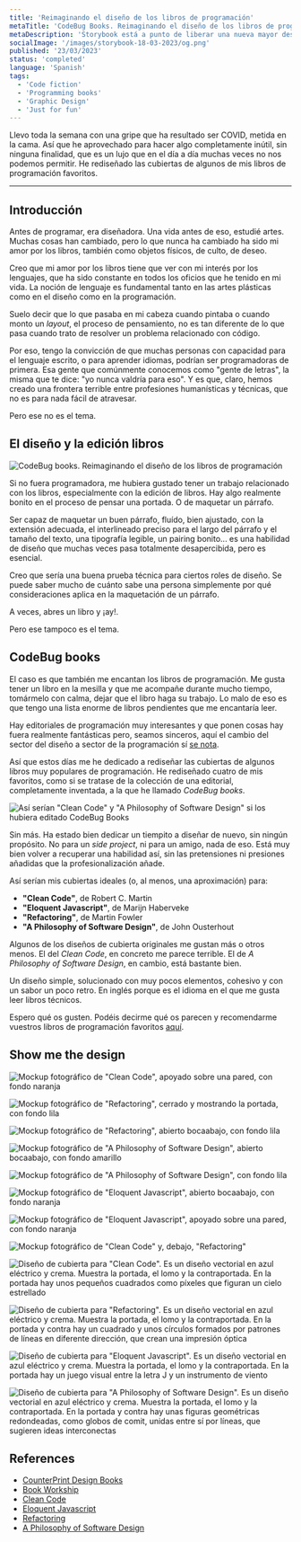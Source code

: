 ```yaml
---
title: 'Reimaginando el diseño de los libros de programación'
metaTitle: 'CodeBug Books. Reimaginando el diseño de los libros de programación'
metaDescription: 'Storybook está a punto de liberar una nueva mayor después de dos años, que incluye importantes cambios en la escritura de historias, nuevas formas de documentación y multitud de posibilidades para hacer testing dentro de la propia herramienta.'
socialImage: '/images/storybook-18-03-2023/og.png'
published: '23/03/2023'
status: 'completed'
language: 'Spanish'
tags:
  - 'Code fiction'
  - 'Programming books'
  - 'Graphic Design'
  - 'Just for fun'
---
```


Llevo toda la semana con una gripe que ha resultado ser COVID, metida en la cama. Así que he aprovechado para hacer algo completamente inútil, sin ninguna finalidad, que es un lujo que en el día a día muchas veces no nos podemos permitir. He rediseñado las cubiertas de algunos de mis libros de programación favoritos.

---

## Introducción

Antes de programar, era diseñadora. Una vida antes de eso, estudié artes. Muchas cosas han cambiado, pero lo que nunca ha cambiado ha sido mi amor por los libros, también como objetos físicos, de culto, de deseo.

Creo que mi amor por los libros tiene que ver con mi interés por los lenguajes, que ha sido constante en todos los oficios que he tenido en mi vida. La noción de lenguaje es fundamental tanto en las artes plásticas como en el diseño como en la programación.

Suelo decir que lo que pasaba en mi cabeza cuando pintaba o cuando monto un _layout_, el proceso de pensamiento, no es tan diferente de lo que pasa cuando trato de resolver un problema relacionado con código.

Por eso, tengo la convicción de que muchas personas con capacidad para el lenguaje escrito, o para aprender idiomas, podrían ser programadoras de primera. Esa gente que comúnmente conocemos como "gente de letras", la misma que te dice: "yo nunca valdría para eso". Y es que, claro, hemos creado una frontera terrible entre profesiones humanísticas y técnicas, que no es para nada fácil de atravesar.

Pero ese no es el tema.

## El diseño y la edición libros

![CodeBug books. Reimaginando el diseño de los libros de programación](/images/codebug-books-23-03-2023/standing-books-collection-landscape-cream.jpg 'CodeBug books. Reimaginando el diseño de los libros de programación')

Si no fuera programadora, me hubiera gustado tener un trabajo relacionado con los libros, especialmente con la edición de libros. Hay algo realmente bonito en el proceso de pensar una portada. O de maquetar un párrafo.

Ser capaz de maquetar un buen párrafo, fluído, bien ajustado, con la extensión adecuada, el interlineado preciso para el largo del párrafo y el tamaño del texto, una tipografía legible, un pairing bonito... es una habilidad de diseño que muchas veces pasa totalmente desapercibida, pero es esencial.

Creo que sería una buena prueba técnica para ciertos roles de diseño. Se puede saber mucho de cuánto sabe una persona simplemente por qué consideraciones aplica en la maquetación de un párrafo.

A veces, abres un libro y ¡ay!.

Pero ese tampoco es el tema.

## CodeBug books

El caso es que también me encantan los libros de programación. Me gusta tener un libro en la mesilla y que me acompañe durante mucho tiempo, tomármelo con calma, dejar que el libro haga su trabajo. Lo malo de eso es que tengo una lista enorme de libros pendientes que me encantaría leer.

Hay editoriales de programación muy interesantes y que ponen cosas hay fuera realmente fantásticas pero, seamos sinceros, aquí el cambio del sector del diseño a sector de la programación sí [se nota](https://www.counter-print.co.uk/collections/all-books/Graphic-Design).

Así que estos días me he dedicado a rediseñar las cubiertas de algunos libros muy populares de programación. He rediseñado cuatro de mis favoritos, como si se tratase de la colección de una editorial, completamente inventada, a la que he llamado _CodeBug books_.

![Así serían "Clean Code" y "A Philosophy of Software Design" si los hubiera editado CodeBug Books](/images/codebug-books-23-03-2023/floating-yellow.jpg 'Así serían "Clean Code" y "A Philosophy of Software Design" si los hubiera editado CodeBug Books')

Sin más. Ha estado bien dedicar un tiempito a diseñar de nuevo, sin ningún propósito. No para un _side project_, ni para un amigo, nada de eso. Está muy bien volver a recuperar una habilidad así, sin las pretensiones ni presiones añadidas que la profesionalización añade.

Así serían mis cubiertas ideales (o, al menos, una aproximación) para:

- **"Clean Code"**, de Robert C. Martin
- **"Eloquent Javascript"**, de Marijn Haberveke
- **"Refactoring"**, de Martin Fowler
- **"A Philosophy of Software Design"**, de John Ousterhout

Algunos de los diseños de cubierta originales me gustan más o otros menos. El del _Clean Code_, en concreto me parece terrible. El de _A Philosophy of Software Design_, en cambio, está bastante bien.

Un diseño simple, solucionado con muy pocos elementos, cohesivo y con un sabor un poco retro.
En inglés porque es el idioma en el que me gusta leer libros técnicos.

Espero qué os gusten. Podéis decirme qué os parecen y recomendarme vuestros libros de programación favoritos [aquí](https://twitter.com/mariasimocodes).

## Show me the design

![Mockup fotográfico de "Clean Code", apoyado sobre una pared, con fondo naranja](/images/codebug-books-23-03-2023/clean-code-lean-orange.jpg)

![Mockup fotográfico de "Refactoring", cerrado y mostrando la portada, con fondo lila](/images/codebug-books-23-03-2023/refactoring-closed-lilac.jpg)

![Mockup fotográfico de "Refactoring", abierto bocaabajo, con fondo lila](/images/codebug-books-23-03-2023/refactoring-lilac.jpg)

![Mockup fotográfico de "A Philosophy of Software Design", abierto bocaabajo, con fondo amarillo](/images/codebug-books-23-03-2023/philosohpy-lean-yellow.jpg)

![Mockup fotográfico de "A Philosophy of Software Design", con fondo lila](/images/codebug-books-23-03-2023/philosophy-closed-lilac2.jpg)

![Mockup fotográfico de "Eloquent Javascript", abierto bocaabajo, con fondo naranja](/images/codebug-books-23-03-2023/eloquent-javascript-orange.jpg)

![Mockup fotográfico de "Eloquent Javascript", apoyado sobre una pared, con fondo naranja](/images/codebug-books-23-03-2023/eloquent-lean-orange.jpg)

![Mockup fotográfico de "Clean Code" y, debajo, "Refactoring"](/images/codebug-books-23-03-2023/pile-yellow.jpg)

![Diseño de cubierta para "Clean Code". Es un diseño vectorial en azul eléctrico y crema. Muestra la portada, el lomo y la contraportada. En la portada hay unos pequeños cuadrados como píxeles que figuran un cielo estrellado](/images/codebug-books-23-03-2023/covers-clean.png 'Diseño de cubierta para "Clean Code"')

![Diseño de cubierta para "Refactoring". Es un diseño vectorial en azul eléctrico y crema. Muestra la portada, el lomo y la contraportada. En la portada y contra hay un cuadrado y unos círculos formados por patrones de líneas en diferente dirección, que crean una impresión óptica](/images/codebug-books-23-03-2023/covers-refactoring.png 'Diseño de cubierta para "Refactoring"')

![Diseño de cubierta para "Eloquent Javascript". Es un diseño vectorial en azul eléctrico y crema. Muestra la portada, el lomo y la contraportada. En la portada hay un juego visual entre la letra J y un instrumento de viento](/images/codebug-books-23-03-2023/covers-eloquent.png 'Diseño de cubierta para "Eloquent Javascript"')

![Diseño de cubierta para "A Philosophy of Software Design". Es un diseño vectorial en azul eléctrico y crema. Muestra la portada, el lomo y la contraportada. En la portada y contra hay unas figuras geométricas redondeadas, como globos de comit, unidas entre sí por líneas, que sugieren ideas interconectas](/images/codebug-books-23-03-2023/covers-philosophy.png 'Diseño de cubierta para "A Philosophy of Software Design"')

## References

- [CounterPrint Design Books](https://www.counter-print.co.uk/collections/all-books/Graphic-Design)
- [Book Workship](http://bookworship.com/)
- [Clean Code](https://www.amazon.com/Clean-Code-Handbook-Software-Craftsmanship/dp/0132350882/ref=sr_1_1?crid=1QK0IAEQU36KD&keywords=clean+code&qid=1679582264&s=books&sprefix=clean+co%2Cstripbooks-intl-ship%2C189&sr=1-1)
- [Eloquent Javascript](https://www.amazon.com/Eloquent-JavaScript-3rd-Introduction-Programming/dp/1593279507/ref=sr_1_1?crid=L6LKLA07PABA&keywords=eloquent+javascript&qid=1679582280&s=books&sprefix=eloquent%2Cstripbooks-intl-ship%2C163&sr=1-1)
- [Refactoring](https://www.amazon.com/Refactoring-Improving-Existing-Addison-Wesley-Signature/dp/0134757599/ref=sr_1_1?crid=2KD2F6LE2468V&keywords=refactoring&qid=1679582294&s=books&sprefix=refactorin%2Cstripbooks-intl-ship%2C174&sr=1-1)
- [A Philosophy of Software Design](https://www.amazon.com/Philosophy-Software-Design-2nd/dp/173210221X)
